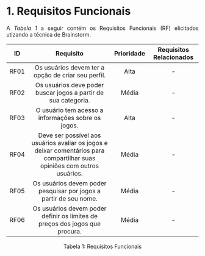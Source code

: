 # 1. Requisitos Funcionais

<p align="justify">A <i>Tabela 1</i> a seguir contém os Requisitos Funcionais (RF) elicitados utizando a técnica de Brainstorm.</p>

| ID   |                                 Requisito                                 | Prioridade | Requisitos Relacionados |
| :--: | :-----------------------------------------------------------------------: | :--------: | :---------: |
| RF01 | Os usuários devem ter a opção de criar seu perfil.  |    Alta        |     -        |
| RF02 | Os usuários deve poder buscar jogos a partir de sua categoria.|      Média      | - |
| RF03 | O usuário tem acesso a informações sobre os jogos.              |      Alta      |     -       |
| RF04 | Deve ser possível aos usuários avaliar os jogos e deixar comentários para compartilhar suas opiniões com outros usuários. | Média | - |
| RF05 | Os usuários devem poder pesquisar por jogos a partir de seu nome. |     Média    |    -    |
| RF06 | Os usuários devem poder definir os limites de preços dos jogos que procura. |     Média    |    -    |



<div style="text-align: center">
<p>Tabela 1: Requisitos Funcionais</p>
</div>

